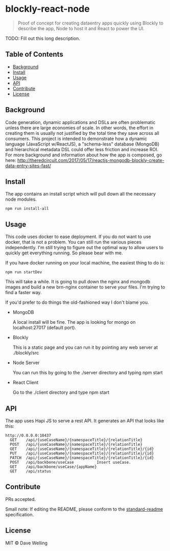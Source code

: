 # blockly-react-node


> Proof of concept for creating dataentry apps quickly using Blockly to describe the app, Node to host it and React to power the UI.

TODO: Fill out this long description.

## Table of Contents

- [Background](#background)
- [Install](#install)
- [Usage](#usage)
- [API](#api)
- [Contribute](#contribute)
- [License](#license)

## Background
Code generation, dynamic applications and DSLs are often problematic unless there are large economies of scale.  In other words, the effort in creating them is usually not justified by the total time they save across all consumers.
This project is intended to demonstrate how a dynamic language (JavaScript w/ReactJS), a "schema-less" database (MongoDB) and hierarchical metadata DSL could offer less friction and increase ROI.
For more background and information about how the app is composed, go here: http://theredcircuit.com/2017/05/17/reactjs-mongodb-blockly-create-data-entry-sites-fast/
## Install

The app contains an install script which will pull down all the necessary node modules.
```
npm run install-all
```


## Usage

This code uses docker to ease deployment.  If you do not want to use docker, that is not a problem.  You can still run the various pieces independently.
I'm still trying to figure out the optimal way to allow users to quickly get everything running.  So please bear with me.

If you have docker running on your local machine, the easiest thing to do is: 
```
npm run startDev
```
This will take a while.  It is going to pull down the nginx and mongodb images and build a new brn-nginx container to serve your files.
I'm trying to find a faster way.

If you'd prefer to do things the old-fashioned way I don't blame you.
* MongoDB

    A local install will be fine.  The app is looking for mongo on localhost:27017 (default port).
    
* Blockly
    
    This is a static page and you can run it by pointing any web server at ./blockly/src
    
* Node Server
    
    You can run this by going to the ./server directory and typing npm start
     
 * React Client
 
    Go to the ./client directory and type npm start

## API

The app uses Hapi JS to serve a rest API.  It generates an API that looks like this:
```
http://0.0.0.0:10437
  GET    /api/{useCaseName}/{namespaceTitle}/{relationTitle}
  POST   /api/{useCaseName}/{namespaceTitle}/{relationTitle}
  GET    /api/{useCaseName}/{namespaceTitle}/{relationTitle}/{id}
  PUT    /api/{useCaseName}/{namespaceTitle}/{relationTitle}/{id}
  PATCH  /api/{useCaseName}/{namespaceTitle}/{relationTitle}/{id}
  POST   /api/backbone/useCase          Insert useCase.
  GET    /api/backbone/useCase/{appName}
  GET    /api/status
```

## Contribute

PRs accepted.

Small note: If editing the README, please conform to the [standard-readme](https://github.com/RichardLitt/standard-readme) specification.

## License

MIT © Dave Welling
